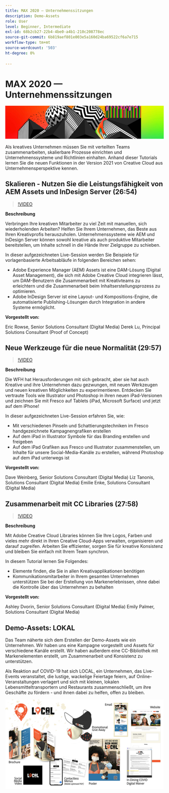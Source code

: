 ```yaml
---
title: MAX 2020 — Unternehmenssitzungen
description: Demo-Assets
role: User
level: Beginner, Intermediate
exl-id: 68b2cb27-22b4-4be0-a4b1-210c208778ec
source-git-commit: 6b819aef801e003e5a160d24ba69522cf6a7e715
workflow-type: tm+mt
source-wordcount: '503'
ht-degree: 0%

---
```


# MAX 2020 — Unternehmenssitzungen

![Max. Hero-Bild 2020](../assets/MAX2020.jpg)

Als kreatives Unternehmen müssen Sie mit verteilten Teams zusammenarbeiten, skalierbare Prozesse einrichten und Unternehmenssysteme und Richtlinien einhalten. Anhand dieser Tutorials lernen Sie die neuen Funktionen in der Version 2021 von Creative Cloud aus Unternehmensperspektive kennen.

## Skalieren - Nutzen Sie die Leistungsfähigkeit von AEM Assets und InDesign Server (26:54)

>[!VIDEO](https://video.tv.adobe.com/v/327112?hidetitle=true)

**Beschreibung**

Verbringen Ihre kreativen Mitarbeiter zu viel Zeit mit manuellen, sich wiederholenden Arbeiten? Helfen Sie Ihrem Unternehmen, das Beste aus Ihren Kreativprofis herauszuholen. Unternehmenssysteme wie AEM und InDesign Server können sowohl kreative als auch produktive Mitarbeiter bereitstellen, um Inhalte schnell in die Hände Ihrer Zielgruppe zu schieben.

In dieser aufgezeichneten Live-Session werden Sie Beispiele für vorlagenbasierte Arbeitsabläufe in folgenden Bereichen sehen:
* Adobe Experience Manager (AEM) Assets ist eine DAM-Lösung (Digital Asset Management), die sich mit Adobe Creative Cloud integrieren lässt, um DAM-Benutzern die Zusammenarbeit mit Kreativteams zu erleichtern und die Zusammenarbeit beim Inhaltserstellungsprozess zu optimieren.
* Adobe InDesign Server ist eine Layout- und Kompositions-Engine, die automatisierte Publishing-Lösungen durch Integration in andere Systeme ermöglicht.

**Vorgestellt von:**

Eric Rowse, Senior Solutions Consultant (Digital Media)
Derek Lu, Principal Solutions Consultant (Proof of Concept)

## Neue Werkzeuge für die neue Normalität (29:57)

>[!VIDEO](https://video.tv.adobe.com/v/328232?hidetitle=true)

**Beschreibung**

Die WFH hat Herausforderungen mit sich gebracht, aber sie hat auch Kreative und ihre Unternehmen dazu gezwungen, mit neuen Werkzeugen und neuen kreativen Möglichkeiten zu experimentieren. Entdecken Sie vertraute Tools wie Illustrator und Photoshop in ihren neuen iPad-Versionen und zeichnen Sie mit Fresco auf Tablets (iPad, Microsoft Surface) und jetzt auf dem iPhone!

In dieser aufgezeichneten Live-Session erfahren Sie, wie:
* Mit verschiedenen Pinseln und Schattierungstechniken im Fresco handgezeichnete Kampagnengrafiken erstellen
* Auf dem iPad in Illustrator Symbole für das Branding erstellen und freigeben
* Auf dem iPad Grafiken aus Fresco und Illustrator zusammenstellen, um Inhalte für unsere Social-Media-Kanäle zu erstellen, während Photoshop auf dem iPad unterwegs ist

**Vorgestellt von:**

Dave Weinberg, Senior Solutions Consultant (Digital Media)
Liz Tanonis, Solutions Consultant (Digital Media)
Emilie Enke, Solutions Consultant (Digital Media)

## Zusammenarbeit mit CC Libraries (27:58)

>[!VIDEO](https://video.tv.adobe.com/v/328199?hidetitle=true)

**Beschreibung**

Mit Adobe Creative Cloud Libraries können Sie Ihre Logos, Farben und vieles mehr direkt in Ihren Creative Cloud-Apps verwalten, organisieren und darauf zugreifen. Arbeiten Sie effizienter, sorgen Sie für kreative Konsistenz und bleiben Sie einfach mit Ihrem Team synchron.

In diesem Tutorial lernen Sie Folgendes:
* Elemente finden, die Sie in allen Kreativapplikationen benötigen
* Kommunikationsmitarbeiter in Ihrem gesamten Unternehmen unterstützen Sie bei der Erstellung von Markenerlebnissen, ohne dabei die Kontrolle über das Unternehmen zu behalten

**Vorgestellt von:**

Ashley Dvorin, Senior Solutions Consultant (Digital Media)
Emily Palmer, Solutions Consultant (Digital Media)

## Demo-Assets: LOKAL

Das Team näherte sich dem Erstellen der Demo-Assets wie ein Unternehmen. Wir haben uns eine Kampagne vorgestellt und Assets für verschiedene Kanäle erstellt. Wir haben außerdem eine CC-Bibliothek mit Markenelementen erstellt, um Zusammenarbeit und Konsistenz zu unterstützen.

Als Reaktion auf COVID-19 hat sich LOCAL, ein Unternehmen, das Live-Events veranstaltet, die lustige, wackelige Feiertage feiern, auf Online-Veranstaltungen verlagert und sich mit kleinen, lokalen Lebensmitteltransportern und Restaurants zusammenschließt, um ihre Geschäfte zu fördern - und ihnen dabei zu helfen, offen zu bleiben.

![LOKALE Demo-Assets](../assets/demo_local_assets-WIP-v1.jpg)
